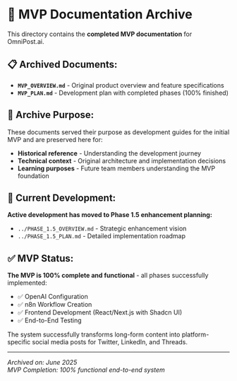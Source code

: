 # 📁 MVP Documentation Archive

This directory contains the **completed MVP documentation** for OmniPost.ai.

## **📋 Archived Documents:**

- **`MVP_OVERVIEW.md`** - Original product overview and feature specifications
- **`MVP_PLAN.md`** - Development plan with completed phases (100% finished)

## **🎯 Archive Purpose:**

These documents served their purpose as development guides for the initial MVP and are preserved here for:

- **Historical reference** - Understanding the development journey
- **Technical context** - Original architecture and implementation decisions
- **Learning purposes** - Future team members understanding the MVP foundation

## **🚀 Current Development:**

**Active development has moved to Phase 1.5 enhancement planning:**

- `../PHASE_1.5_OVERVIEW.md` - Strategic enhancement vision
- `../PHASE_1.5_PLAN.md` - Detailed implementation roadmap

## **✅ MVP Status:**

**The MVP is 100% complete and functional** - all phases successfully implemented:
- ✅ OpenAI Configuration
- ✅ n8n Workflow Creation
- ✅ Frontend Development (React/Next.js with Shadcn UI)
- ✅ End-to-End Testing

The system successfully transforms long-form content into platform-specific social media posts for Twitter, LinkedIn, and Threads.

---

*Archived on: June 2025*  
*MVP Completion: 100% functional end-to-end system* 